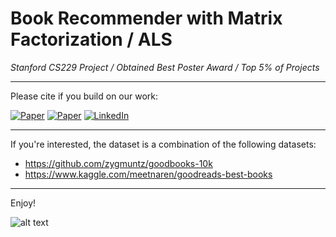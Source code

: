 # Book Recommender with Matrix Factorization / ALS
*Stanford CS229 Project / Obtained Best Poster Award / Top 5% of Projects*

----

Please cite if you build on our work:


[![Paper](https://img.shields.io/badge/Paper%202019-Stanford-blue?style=for-the-badge)](http://cs229.stanford.edu/proj2019aut/data/manual/book.pdf)
[![Paper](https://img.shields.io/badge/award%202019-best%20poster-brightgreen?style=for-the-badge)](http://cs229.stanford.edu/proj2019aut/data/assignment_308875_raw/26478633.pdf)
[![LinkedIn](https://img.shields.io/badge/-LinkedIn-black.svg?style=for-the-badge&logo=linkedin&colorB=555)](https://www.linkedin.com/in/cecileloge/)

----

If you're interested, the dataset is a combination of the following datasets:
* https://github.com/zygmuntz/goodbooks-10k
* https://www.kaggle.com/meetnaren/goodreads-best-books 

----

Enjoy!

<!--
* Paper: http://cs229.stanford.edu/proj2019aut/data/manual/book.pdf
* Poster: http://cs229.stanford.edu/proj2019aut/data/assignment_308875_raw/26478633.pdf
-->

![alt text](https://github.com/cecileloge/cs229-RecoBook/blob/master/Poster.png?raw=true)
